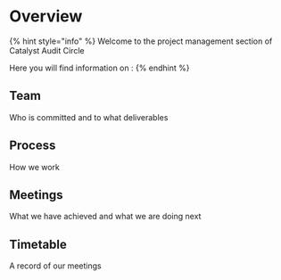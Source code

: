 # Overview

{% hint style="info" %}
Welcome to the project management section of Catalyst Audit Circle

Here you will find information on :&#x20;
{% endhint %}

## Team

Who is committed and to what deliverables

## Process

How we work

## Meetings

What we have achieved and what we are doing next

## Timetable

A record of our meetings

